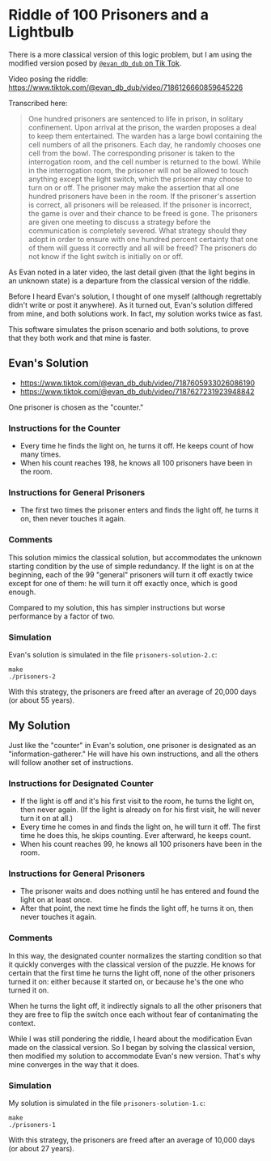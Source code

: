 # Riddle of 100 Prisoners and a Lightbulb

There is a more classical version of this logic problem, but I am using the modified version posed by [`@evan_db_dub` on Tik Tok](https://www.tiktok.com/@evan_db_dub).

Video posing the riddle: https://www.tiktok.com/@evan_db_dub/video/7186126660859645226

Transcribed here:
> One hundred prisoners are sentenced to life in prison, in solitary confinement. Upon arrival at the prison, the warden proposes a deal to keep them entertained. The warden has a large bowl containing the cell numbers of all the prisoners. Each day, he randomly chooses one cell from the bowl. The corresponding prisoner is taken to the interrogation room, and the cell number is returned to the bowl. While in the interrogation room, the prisoner will not be allowed to touch anything except the light switch, which the prisoner may choose to turn on or off. The prisoner may make the assertion that all one hundred prisoners have been in the room. If the prisoner's assertion is correct, all prisoners will be released. If the prisoner is incorrect, the game is over and their chance to be freed is gone. The prisoners are given one meeting to discuss a strategy before the communication is completely severed. What strategy should they adopt in order to ensure with one hundred percent certainty that one of them will guess it correctly and all will be freed? The prisoners do not know if the light switch is initially on or off.

As Evan noted in a later video, the last detail given (that the light begins in an unknown state) is a departure from the classical version of the riddle.

Before I heard Evan's solution, I thought of one myself (although regrettably didn't write or post it anywhere). As it turned out, Evan's solution differed from mine, and both solutions work. In fact, my solution works twice as fast.

This software simulates the prison scenario and both solutions, to prove that they both work and that mine is faster.

## Evan's Solution

- https://www.tiktok.com/@evan_db_dub/video/7187605933026086190
- https://www.tiktok.com/@evan_db_dub/video/7187627231923948842

One prisoner is chosen as the "counter."

### Instructions for the Counter

- Every time he finds the light on, he turns it off. He keeps count of how many times.
- When his count reaches 198, he knows all 100 prisoners have been in the room.

### Instructions for General Prisoners

- The first two times the prisoner enters and finds the light off, he turns it on, then never touches it again.

### Comments

This solution mimics the classical solution, but accommodates the unknown starting condition by the use of simple redundancy. If the light is on at the beginning, each of the 99 "general" prisoners will turn it off exactly twice except for one of them: he will turn it off exactly once, which is good enough.

Compared to my solution, this has simpler instructions but worse performance by a factor of two.

### Simulation

Evan's solution is simulated in the file `prisoners-solution-2.c`:

```
make
./prisoners-2
```

With this strategy, the prisoners are freed after an average of 20,000 days (or about 55 years).

## My Solution

Just like the "counter" in Evan's solution, one prisoner is designated as an "information-gatherer." He will have his own instructions, and all the others will follow another set of instructions.

### Instructions for Designated Counter

- If the light is off and it's his first visit to the room, he turns the light on, then never again. (If the light is already on for his first visit, he will never turn it on at all.)
- Every time he comes in and finds the light on, he will turn it off. The first time he does this, he skips counting. Ever afterward, he keeps count.
- When his count reaches 99, he knows all 100 prisoners have been in the room.

### Instructions for General Prisoners

- The prisoner waits and does nothing until he has entered and found the light on at least once.
- After that point, the next time he finds the light off, he turns it on, then never touches it again.

### Comments

In this way, the designated counter normalizes the starting condition so that it quickly converges with the classical version of the puzzle. He knows for certain that the first time he turns the light off, none of the other prisoners turned it on: either because it started on, or because he's the one who turned it on.

When he turns the light off, it indirectly signals to all the other prisoners that they are free to flip the switch once each without fear of contanimating the context.

While I was still pondering the riddle, I heard about the modification Evan made on the classical version. So I began by solving the classical version, then modified my solution to accommodate Evan's new version. That's why mine converges in the way that it does.

### Simulation

My solution is simulated in the file `prisoners-solution-1.c`:

```
make
./prisoners-1
```

With this strategy, the prisoners are freed after an average of 10,000 days (or about 27 years).
